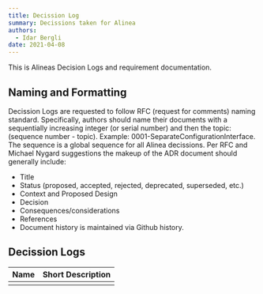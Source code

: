 ```yaml
---
title: Decission Log
summary: Decissions taken for Alinea
authors:
  - Idar Bergli
date: 2021-04-08
---
```


This is Alineas Decision Logs and requirement documentation.

## Naming and Formatting

Decission Logs are requested to follow RFC (request for comments) naming standard. Specifically, authors should name their documents with a sequentially increasing integer (or serial number) and then the topic: (sequence number - topic). Example: 0001-SeparateConfigurationInterface. The sequence is a global sequence for all Alinea decissions. Per RFC and Michael Nygard suggestions the makeup of the ADR document should generally include:

- Title
- Status (proposed, accepted, rejected, deprecated, superseded, etc.)
- Context and Proposed Design
- Decision
- Consequences/considerations
- References
- Document history is maintained via Github history.

## Decission Logs

| Name | Short Description |
| ---- | ----------------- |
|      |                   |

